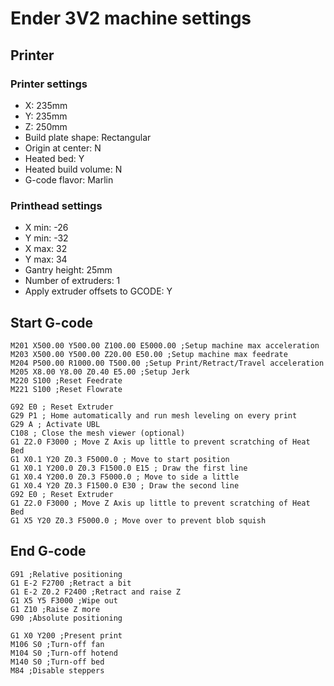 # Ender 3V2 machine settings
## Printer
### Printer settings

* X: 235mm
* Y: 235mm
* Z: 250mm
* Build plate shape: Rectangular
* Origin at center: N
* Heated bed: Y
* Heated build volume: N
* G-code flavor: Marlin

### Printhead settings
* X min: -26
* Y min: -32
* X max: 32
* Y max: 34
* Gantry height: 25mm
* Number of extruders: 1
* Apply extruder offsets to GCODE: Y

## Start G-code
````
M201 X500.00 Y500.00 Z100.00 E5000.00 ;Setup machine max acceleration
M203 X500.00 Y500.00 Z20.00 E50.00 ;Setup machine max feedrate
M204 P500.00 R1000.00 T500.00 ;Setup Print/Retract/Travel acceleration
M205 X8.00 Y8.00 Z0.40 E5.00 ;Setup Jerk
M220 S100 ;Reset Feedrate
M221 S100 ;Reset Flowrate

G92 E0 ; Reset Extruder
G29 P1 ; Home automatically and run mesh leveling on every print
G29 A ; Activate UBL
C108 ; Close the mesh viewer (optional)
G1 Z2.0 F3000 ; Move Z Axis up little to prevent scratching of Heat Bed
G1 X0.1 Y20 Z0.3 F5000.0 ; Move to start position
G1 X0.1 Y200.0 Z0.3 F1500.0 E15 ; Draw the first line
G1 X0.4 Y200.0 Z0.3 F5000.0 ; Move to side a little
G1 X0.4 Y20 Z0.3 F1500.0 E30 ; Draw the second line
G92 E0 ; Reset Extruder
G1 Z2.0 F3000 ; Move Z Axis up little to prevent scratching of Heat Bed
G1 X5 Y20 Z0.3 F5000.0 ; Move over to prevent blob squish
````

## End G-code
````
G91 ;Relative positioning
G1 E-2 F2700 ;Retract a bit
G1 E-2 Z0.2 F2400 ;Retract and raise Z
G1 X5 Y5 F3000 ;Wipe out
G1 Z10 ;Raise Z more
G90 ;Absolute positioning

G1 X0 Y200 ;Present print
M106 S0 ;Turn-off fan
M104 S0 ;Turn-off hotend
M140 S0 ;Turn-off bed
M84 ;Disable steppers
````